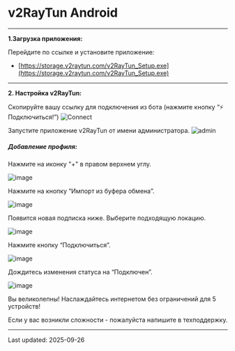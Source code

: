 # v2RayTun Android
------------


**1.Загрузка приложения:**

Перейдите по ссылке и установите приложение:
- [https://storage.v2raytun.com/v2RayTun_Setup.exe](https://storage.v2raytun.com/v2RayTun_Setup.exe)

------------
**2. Настройка v2RayTun:**

Скопируйте вашу ссылку для подключения из бота (нажмите кнопку “⚡️ Подключиться!”)
![Connect](https://raw.githubusercontent.com/skypathv/happ/main/images/common/status.png)

Запустите приложение v2RayTun от имени администратора.
![admin](https://raw.githubusercontent.com/skypathv/happ/main/images/windows/v2raytun/run_admin.png)

##### Добавление профиля:

Нажмите на иконку "+" в правом верхнем углу.

![image](https://raw.githubusercontent.com/skypathv/happ/main/images/windows/v2raytun/plus_button.png)

Нажмите на кнопку “Импорт из буфера обмена”.

![image](https://raw.githubusercontent.com/skypathv/happ/main/images/windows/v2raytun/clipboard.png)

Появится новая подписка ниже. Выберите подходящую локацию.

![image](https://raw.githubusercontent.com/skypathv/happ/main/images/windows/v2raytun/sub_added.png)

Нажмите кнопку “Подключиться”.

![image](https://raw.githubusercontent.com/skypathv/happ/main/images/windows/v2raytun/connect.png)

Дождитесь изменения статуса на “Подключен”.

![image](https://raw.githubusercontent.com/skypathv/happ/main/images/windows/v2raytun/connected.png)

Вы великолепны! Наслаждайтесь интернетом без ограничений для 5 устройств!

Если у вас возникли сложности - пожалуйста напишите в техподдержку.




-----------
Last updated: 2025-09-26 
